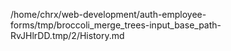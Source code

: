 /home/chrx/web-development/auth-employee-forms/tmp/broccoli_merge_trees-input_base_path-RvJHlrDD.tmp/2/History.md